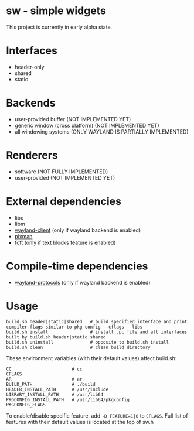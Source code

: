 # sw - simple widgets

This project is currently in early alpha state.

# Interfaces
* header-only
* shared
* static

# Backends
* user-provided buffer (NOT IMPLEMENTED YET)
* generic window (cross platform) (NOT IMPLEMENTED YET)
* all windowing systems (ONLY WAYLAND IS PARTIALLY IMPLEMENTED)

# Renderers
* software (NOT FULLY IMPLEMENTED)
* user-provided (NOT IMPLEMENTED YET)

# External dependencies
* libc
* libm
* [wayland-client] (only if wayland backend is enabled)
* [pixman]
* [fcft] (only if text blocks feature is enabled)

# Compile-time dependencies
* [wayland-protocols] (only if wayland backend is enabled)

# Usage
```shell
build.sh header|static|shared   # build specified interface and print compiler flags similar to pkg-config --cflags --libs
build.sh install                # install .pc file and all interfaces built by build.sh header|static|shared
build.sh uninstall              # opposite to build.sh install
build.sh clean                  # clean build directory
```

These environment variables (with their default values) affect build.sh:
```shell
CC                       # cc
CFLAGS
AR                       # ar
BUILD_PATH               # ./build
HEADER_INSTALL_PATH      # /usr/include
LIBRARY_INSTALL_PATH     # /usr/lib64
PKGCONFIG_INSTALL_PATH   # /usr/lib64/pkgconfig
PKGCONFIG_FLAGS
```

To enable/disable specific feature, add `-D FEATURE=1|0` to `CFLAGS`.
Full list of features with their default values is located at the top of sw.h

[wayland-client]: https://gitlab.freedesktop.org/wayland/wayland
[pixman]: https://gitlab.freedesktop.org/pixman/pixman
[fcft]: https://codeberg.org/dnkl/fcft
[wayland-protocols]: https://gitlab.freedesktop.org/wayland/wayland-protocols
